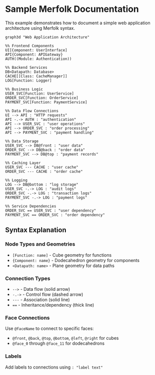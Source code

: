 # Sample Merfolk Documentation

This example demonstrates how to document a simple web application architecture using Merfolk syntax.

```merfolk
graph3d "Web Application Architecture"

%% Frontend Components
UI[Component: UserInterface]
API{Component: APIGateway}
AUTH((Module: Authentication))

%% Backend Services
DB<Datapath: Database>
CACHE[[Class: CacheManager]]
LOG[Function: Logger]

%% Business Logic
USER_SVC[Function: UserService]
ORDER_SVC[Function: OrderService]
PAYMENT_SVC[Function: PaymentService]

%% Data Flow Connections
UI --> API : "HTTP requests"
API -.-> AUTH : "authentication"
API --> USER_SVC : "user operations"
API --> ORDER_SVC : "order processing"
API --> PAYMENT_SVC : "payment handling"

%% Data Storage
USER_SVC --> DB@front : "user data"
ORDER_SVC --> DB@back : "order data"
PAYMENT_SVC --> DB@top : "payment records"

%% Caching Layer
USER_SVC --- CACHE : "user cache"
ORDER_SVC --- CACHE : "order cache"

%% Logging
LOG --> DB@bottom : "log storage"
USER_SVC -.-> LOG : "audit logs"
ORDER_SVC -.-> LOG : "transaction logs"
PAYMENT_SVC -.-> LOG : "payment logs"

%% Service Dependencies
ORDER_SVC == USER_SVC : "user dependency"
PAYMENT_SVC == ORDER_SVC : "order dependency"
```

## Syntax Explanation

### Node Types and Geometries

- `[Function: name]` - Cube geometry for functions
- `{Component: name}` - Dodecahedron geometry for components
- `<Datapath: name>` - Plane geometry for data paths

### Connection Types

- `-->` - Data flow (solid arrow)
- `-.->` - Control flow (dashed arrow)
- `---` - Association (solid line)
- `==` - Inheritance/dependency (thick line)

### Face Connections

Use `@faceName` to connect to specific faces:

- `@front`, `@back`, `@top`, `@bottom`, `@left`, `@right` for cubes
- `@face_0` through `@face_11` for dodecahedrons

### Labels

Add labels to connections using `: "label text"`

